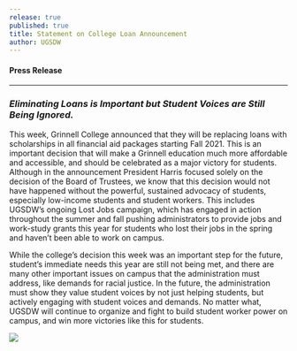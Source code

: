 ```yaml
---
release: true
published: true
title: Statement on College Loan Announcement
author: UGSDW
---
```

#### Press Release

***

### *Eliminating Loans is Important but Student Voices are Still Being Ignored.*

This week, Grinnell College announced that they will be replacing loans with scholarships in all financial aid packages starting Fall 2021.  This is an important decision that will make a Grinnell education much more affordable and accessible, and should be celebrated as a major victory for students.  Although in the announcement President Harris focused solely on the decision of the Board of Trustees, we know that this decision would not have happened without the powerful, sustained advocacy of students, especially low-income students and student workers.  This includes UGSDW’s ongoing Lost Jobs campaign, which has engaged in action throughout the summer and fall pushing administrators to provide jobs and work-study grants this year for students who lost their jobs in the spring and haven’t been able to work on campus.  

While the college’s decision this week was an important step for the future, student’s immediate needs this year are still not being met, and there are many other important issues on campus that the administration must address, like demands for racial justice.  In the future, the administration must show they value student voices by not just helping students, but actively engaging with student voices and demands.  No matter what, UGSDW will continue to organize and fight to build student worker power on campus, and win more victories like this for students.

![]({{site.baseurl}}/assets/news/12_2%20Rally.jpg)

